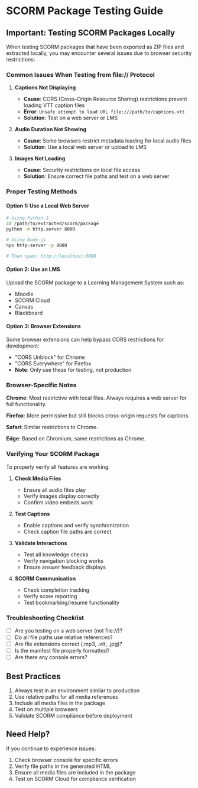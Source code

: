 # SCORM Package Testing Guide

## Important: Testing SCORM Packages Locally

When testing SCORM packages that have been exported as ZIP files and extracted locally, you may encounter several issues due to browser security restrictions:

### Common Issues When Testing from file:// Protocol

1. **Captions Not Displaying**
   - **Cause**: CORS (Cross-Origin Resource Sharing) restrictions prevent loading VTT caption files
   - **Error**: `Unsafe attempt to load URL file:///path/to/captions.vtt`
   - **Solution**: Test on a web server or LMS

2. **Audio Duration Not Showing**
   - **Cause**: Some browsers restrict metadata loading for local audio files
   - **Solution**: Use a local web server or upload to LMS

3. **Images Not Loading**
   - **Cause**: Security restrictions on local file access
   - **Solution**: Ensure correct file paths and test on a web server

### Proper Testing Methods

#### Option 1: Use a Local Web Server
```bash
# Using Python 3
cd /path/to/extracted/scorm/package
python -m http.server 8000

# Using Node.js
npx http-server -p 8000

# Then open: http://localhost:8000
```

#### Option 2: Use an LMS
Upload the SCORM package to a Learning Management System such as:
- Moodle
- SCORM Cloud
- Canvas
- Blackboard

#### Option 3: Browser Extensions
Some browser extensions can help bypass CORS restrictions for development:
- "CORS Unblock" for Chrome
- "CORS Everywhere" for Firefox
- **Note**: Only use these for testing, not production

### Browser-Specific Notes

**Chrome**: Most restrictive with local files. Always requires a web server for full functionality.

**Firefox**: More permissive but still blocks cross-origin requests for captions.

**Safari**: Similar restrictions to Chrome.

**Edge**: Based on Chromium, same restrictions as Chrome.

### Verifying Your SCORM Package

To properly verify all features are working:

1. **Check Media Files**
   - Ensure all audio files play
   - Verify images display correctly
   - Confirm video embeds work

2. **Test Captions**
   - Enable captions and verify synchronization
   - Check caption file paths are correct

3. **Validate Interactions**
   - Test all knowledge checks
   - Verify navigation blocking works
   - Ensure answer feedback displays

4. **SCORM Communication**
   - Check completion tracking
   - Verify score reporting
   - Test bookmarking/resume functionality

### Troubleshooting Checklist

- [ ] Are you testing on a web server (not file://)?
- [ ] Do all file paths use relative references?
- [ ] Are file extensions correct (.mp3, .vtt, .jpg)?
- [ ] Is the manifest file properly formatted?
- [ ] Are there any console errors?

## Best Practices

1. Always test in an environment similar to production
2. Use relative paths for all media references
3. Include all media files in the package
4. Test on multiple browsers
5. Validate SCORM compliance before deployment

## Need Help?

If you continue to experience issues:
1. Check browser console for specific errors
2. Verify file paths in the generated HTML
3. Ensure all media files are included in the package
4. Test on SCORM Cloud for compliance verification